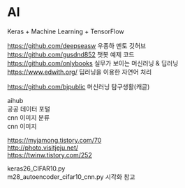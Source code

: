 # AI
 
Keras + Machine Learning + TensorFlow
    
https://github.com/deepseasw 우종하 멘토 깃허브    
https://github.com/gusdnd852 챗봇 예제 코드  
https://github.com/onlybooks 실무가 보이는 머신러닝 & 딥러닝  
https://www.edwith.org/ 딥러닝을 이용한 자연어 처리
          
https://github.com/bjpublic 머신러닝 탐구생활(캐글)
  
aihub  
공공 데이터 포털  
cnn 이미지 분류  
cnn 이미지  

https://myjamong.tistory.com/70  
http://photo.visitjeju.net/  
https://twinw.tistory.com/252
  
keras26_CIFAR10.py  
m28_autoencoder_cifar10_cnn.py 시각화 참고  
